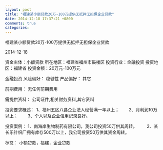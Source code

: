 ```yaml
---
layout: post
title: "福建某小额贷款20万-100万提供无抵押无担保企业贷款"
date: 2014-12-18 17:37:21 +0800
comments: true
categories: 
---
```

福建某小额贷款20万-100万提供无抵押无担保企业贷款



2014-12-18

资金主体：小额贷款
所在地区：福建省福州市鼓楼区
投资行业：金融投资
投资地区：福建省
投资金额：20万元-100万元

金融投资
风险偏好：
                            稳健性 
                                                                                产品偏好：
                            其它

前期费用：
无任何前期费用

需提供资料：
公司证件,相关财务资料,其它资料

投资要求概述：
1、福州五区八县企业法人经营满一年以上；
　　2、月利润10万以上；
　　3、个人以及企业信用记录良好。

投资案例：
1、南海岸生物制药有限公司，我公司投资50万供其周转。
　　2、某长乐针织厂拥有库存500万以上，我公司投资50万供其资金周转。

标签：
小额贷款，福建，企业贷款

